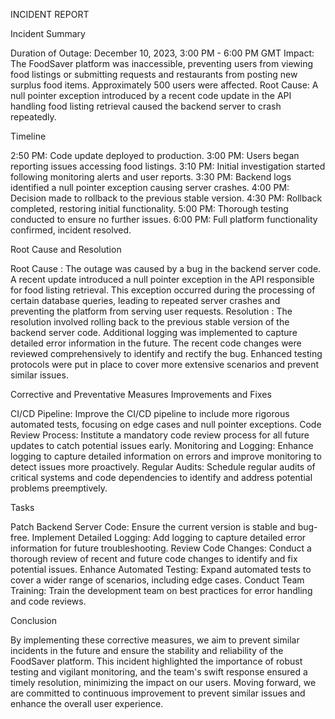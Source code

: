 INCIDENT REPORT

Incident Summary

Duration of Outage: December 10, 2023, 3:00 PM - 6:00 PM GMT
Impact: The FoodSaver platform was inaccessible, preventing users from viewing food listings or submitting requests and restaurants from posting new surplus food items. Approximately 500 users were affected.
Root Cause: A null pointer exception introduced by a recent code update in the API handling food listing retrieval caused the backend server to crash repeatedly.

Timeline

2:50 PM: Code update deployed to production.
3:00 PM: Users began reporting issues accessing food listings.
3:10 PM: Initial investigation started following monitoring alerts and user reports.
3:30 PM: Backend logs identified a null pointer exception causing server crashes.
4:00 PM: Decision made to rollback to the previous stable version.
4:30 PM: Rollback completed, restoring initial functionality.
5:00 PM: Thorough testing conducted to ensure no further issues.
6:00 PM: Full platform functionality confirmed, incident resolved.

Root Cause and Resolution

Root Cause : The outage was caused by a bug in the backend server code. A recent update introduced a null pointer exception in the API responsible for food listing retrieval. This exception occurred during the processing of certain database queries, leading to repeated server crashes and preventing the platform from serving user requests.
Resolution : The resolution involved rolling back to the previous stable version of the backend server code. Additional logging was implemented to capture detailed error information in the future. The recent code changes were reviewed comprehensively to identify and rectify the bug. Enhanced testing protocols were put in place to cover more extensive scenarios and prevent similar issues.

Corrective and Preventative Measures
Improvements and Fixes

CI/CD Pipeline: Improve the CI/CD pipeline to include more rigorous automated tests, focusing on edge cases and null pointer exceptions.
Code Review Process: Institute a mandatory code review process for all future updates to catch potential issues early.
Monitoring and Logging: Enhance logging to capture detailed information on errors and improve monitoring to detect issues more proactively.
Regular Audits: Schedule regular audits of critical systems and code dependencies to identify and address potential problems preemptively.

Tasks

Patch Backend Server Code: Ensure the current version is stable and bug-free.
Implement Detailed Logging: Add logging to capture detailed error information for future troubleshooting.
Review Code Changes: Conduct a thorough review of recent and future code changes to identify and fix potential issues.
Enhance Automated Testing: Expand automated tests to cover a wider range of scenarios, including edge cases.
Conduct Team Training: Train the development team on best practices for error handling and code reviews.

Conclusion

By implementing these corrective measures, we aim to prevent similar incidents in the future and ensure the stability and reliability of the FoodSaver platform. This incident highlighted the importance of robust testing and vigilant monitoring, and the team's swift response ensured a timely resolution, minimizing the impact on our users. Moving forward, we are committed to continuous improvement to prevent similar issues and enhance the overall user experience.



